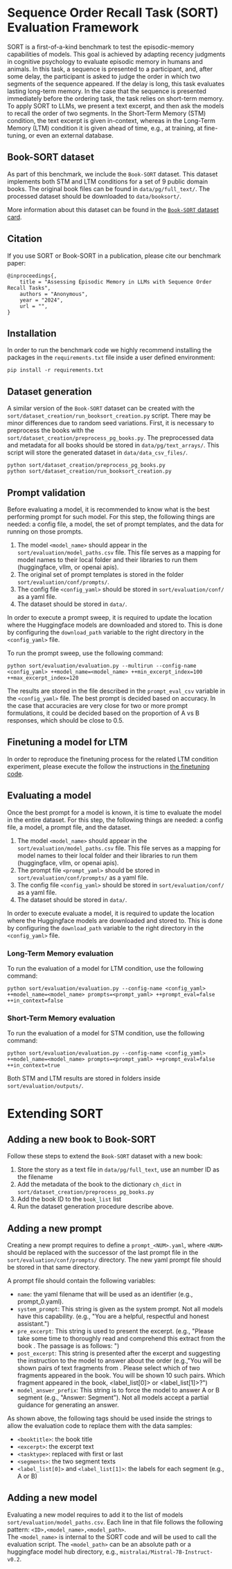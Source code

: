 # Sequence Order Recall Task (SORT) Evaluation Framework

SORT is a first-of-a-kind benchmark to test the episodic-memory capabilities of models.
This goal is achieved by adapting recency judgments in cognitive psychology to evaluate episodic memory in humans and 
animals. In this task, a sequence is presented to a participant, and, after some delay, the participant is asked to 
judge the order in which two segments of the sequence appeared. If the delay is long, this task evaluates lasting 
long-term memory. In the case that the sequence is presented immediately before the ordering task, the task relies on 
short-term memory. To apply SORT to LLMs, we present a text excerpt, and then ask the models to recall the order of two
segments. In the Short-Term Memory (STM) condition, the text excerpt is given in-context, whereas in the Long-Term
Memory (LTM) condition it is given ahead of time, e.g., at training, at fine-tuning, or even an external database.

## Book-SORT dataset
As part of this benchmark, we include the `Book-SORT` dataset. This dataset implements both STM and LTM conditions for
a set of 9 public domain books. The original book files can be found in `data/pg/full_text/`.
The processed dataset should be downloaded to `data/booksort/`.

More information about this dataset can be found in the [`Book-SORT` dataset card](data/README.md).  

## Citation
If you use SORT or Book-SORT in a publication, please cite our benchmark paper:
```
@inproceedings{,
    title = "Assessing Episodic Memory in LLMs with Sequence Order Recall Tasks",
    authors = "Anonymous",
    year = "2024",
    url = "",
}
```

## Installation
In order to run the benchmark code we highly recommend installing the packages in the `requirements.txt` file inside a
user defined environment:
```shell
pip install -r requirements.txt
```

## Dataset generation
A similar version of the `Book-SORT` dataset can be created with the `sort/dataset_creation/run_booksort_creation.py` script. 
There may be minor differences due to random seed variations.
First, it is necessary to preprocess the books with the `sort/dataset_creation/preprocess_pg_books.py`.
The preprocessed data and metadata for all books should be stored in `data/pg/text_arrays/`.
This script will store the generated dataset in `data/data_csv_files/`.

```shell
python sort/dataset_creation/preprocess_pg_books.py
python sort/dataset_creation/run_booksort_creation.py 
```

## Prompt validation
Before evaluating a model, it is recommended to know what is the best performing prompt for such model.
For this step, the following things are needed: a config file, a model, the set of prompt templates, and the data for 
running on those prompts.
1. The model `<model_name>` should appear in the `sort/evaluation/model_paths.csv` file. This file serves as a mapping for model names to their local folder 
and their libraries to run them (huggingface, vllm, or openai apis).
2. The original set of prompt templates is stored in the folder `sort/evaluation/conf/prompts/`.
3. The config file `<config_yaml>` should be stored in `sort/evaluation/conf/` as a yaml file. 
4. The dataset should be stored in `data/`.

In order to execute a prompt sweep, it is required to update the location where the Huggingface models
are downloaded and stored to. This is done by configuring the `download_path` variable to the right directory in the 
`<config_yaml>` file. 

To run the prompt sweep, use the following command:
```shell
python sort/evaluation/evaluation.py --multirun --config-name <config_yaml> ++model_name=<model_name> ++min_excerpt_index=100 ++max_excerpt_index=120
```

The results are stored in the file described in the `prompt_eval_csv` variable in the `<config_yaml>` file. 
The best prompt is decided based on accuracy.
In the case that accuracies are very close for two or more prompt formulations, it could be decided based on the 
proportion of A vs B responses, which should be close to 0.5. 

## Finetuning a model for LTM
In order to reproduce the finetuning process for the related LTM condition experiment, please execute the follow the 
instructions in [the finetuning code](sort/finetuning/README.md). 


## Evaluating a model
Once the best prompt for a model is known, it is time to evaluate the model in the entire dataset.
For this step, the following things are needed: a config file, a model, a prompt file, and the dataset.
1. The model `<model_name>` should appear in the `sort/evaluation/model_paths.csv` file. This file serves as a mapping for model names to their local folder 
and their libraries to run them (huggingface, vllm, or openai apis).
2. The prompt file `<prompt_yaml>` should be stored in `sort/evaluation/conf/prompts/` as a yaml file.
3. The config file `<config_yaml>` should be stored in `sort/evaluation/conf/` as a yaml file. 
4. The dataset should be stored in `data/`.

In order to execute evaluate a model, it is required to update the location where the Huggingface models
are downloaded and stored to. This is done by configuring the `download_path` variable to the right directory in the 
`<config_yaml>` file. 

### Long-Term Memory evaluation
To run the evaluation of a model for LTM condition, use the following command:
```shell
python sort/evaluation/evaluation.py --config-name <config_yaml> ++model_name=<model_name> prompts=<prompt_yaml> ++prompt_eval=false ++in_context=false
```

### Short-Term Memory evaluation
To run the evaluation of a model for STM condition, use the following command:
```shell
python sort/evaluation/evaluation.py --config-name <config_yaml> ++model_name=<model_name> prompts=<prompt_yaml> ++prompt_eval=false ++in_context=true
```

Both STM and LTM results are stored in folders inside `sort/evaluation/outputs/`.


# Extending SORT

## Adding a new book to Book-SORT
Follow these steps to extend the `Book-SORT` dataset with a new book:
1. Store the story as a text file in `data/pg/full_text`, use an number ID as the filename
2. Add the metadata of the book to the dictionary `ch_dict` in  `sort/dataset_creation/preprocess_pg_books.py`
3. Add the book ID to the `book_list` list 
4. Run the dataset generation procedure describe above.

## Adding a new prompt
Creating a new prompt requires to define a `prompt_<NUM>.yaml`, where `<NUM>` should be replaced with the successor of the last prompt file in the `sort/evaluation/conf/prompts/` directory.
The new yaml prompt file should be stored in that same directory.

A prompt file should contain the following variables:
* `name`: the yaml filename that will be used as an identifier (e.g., prompt_0.yaml).
* `system_prompt`: This string is given as the system prompt. Not all models have this capability. (e.g., "You are a helpful, respectful and honest assistant.")
* `pre_excerpt`: This string is used to present the excerpt. (e.g., "Please take some time to thoroughly read and comprehend this extract from the book <booktitle>. The passage is as follows: <excerpt>")
* `post_excerpt`: This string is presented after the excerpt and suggesting the instruction to the model to answer about the order (e.g.,"You will be shown pairs of text fragments from <booktitle>. Please select which of two fragments appeared <tasktype> in the book. You will be shown 10 such pairs. <segments> Which fragment appeared <tasktype> in the book, <label_list[0]> or <label_list[1]>?")
* `model_answer_prefix`: This string is to force the model to answer A or B segment (e.g., "Answer: Segment"). Not all models accept a partial guidance for generating an answer. 

As shown above, the following tags should be used inside the strings to allow the evaluation code to replace them with 
the data samples:
* `<booktitle>`: the book title
* `<excerpt>`: the excerpt text
* `<tasktype>`: replaced with first or last
* `<segments>`: the two segment texts 
* `<label_list[0]>` and `<label_list[1]>`: the labels for each segment (e.g., A or B)

## Adding a new model
Evaluating a new model requires to add it to the list of models `sort/evaluation/model_paths.csv`.
Each line in that file follows the following pattern: `<ID>,<model_name>,<model_path>`.  
The `<model_name>` is internal to the SORT code and will be used to call the evaluation script. 
The `<model_path>` can be an absolute path or a huggingface model hub
directory, e.g., `mistralai/Mistral-7B-Instruct-v0.2`.

